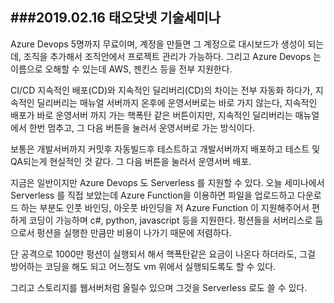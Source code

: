###2019.02.16 태오닷넷 기술세미나
---

Azure Devops 5명까지 무료이며, 계정을 만들면 그 계정으로 대시보드가 생성이 되는데, 조직을 추가해서 조직안에서 프로젝트 관리가 가능하다. 그리고 Azure Devops 는 이름으로 오해할 수 있는데 AWS, 젠킨스 등을 전부 지원한다.

CI/CD
지속적인 배포(CD)와 지속적인 딜리버리(CD)의 차이는 전부 자동화 하다가, 지속적인 딜리버리는 매뉴얼 서버까지 온후에 운영서버로는 바로 가지 않는다, 지속적인 배포가 바로 운영서버 까지 가는 핵폭탄 같은 버튼이지만, 지속적인 딜리버리는 매뉴얼에서 한번 멈추고, 그 다음 버튼을 눌러서 운영서버로 가는 방식이다.

보통은 개발서버까지 커밋후 자동빌드후 테스트하고 개발서버까지 배포하고 테스트 및 QA되는게 현실적인 것 같다. 그 다음 버튼을 눌러서 운영서버 배포.

지금은 일반이지만 Azure Devops 도 Serverless 를 지원할 수 있다. 오늘 세미나에서 Serverless 를 직접 보았는데 Azure Function을 이용하면 파일을 업로드하고 다운로드 하는 부분도 인풋 바인딩, 아웃풋 바인딩을 저 Azure Function 이 지원해주어서 편하게 코딩이 가능하며 c#, python, javascript 등을 지원한다. 펑션들을 서버리스로 둠으로서 펑션을 실행한 만큼만 비용이 나가기 때문에 저렴하다.

단 공격으로 1000만 펑션이 실행되서 해서 핵폭탄같은 요금이 나온다 하더라도, 그걸 방어하는 코딩을 해도 되고 어느정도 vm 위에서 실행되도록도 할 수 있다.

그리고 스토리지를 웹서버처럼 올릴수 있으며 그것을 Serverless 로도 쓸 수 있다.



